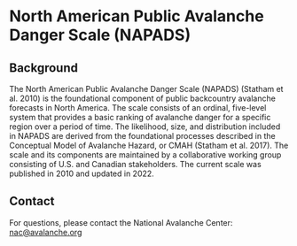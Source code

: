 # North American Public Avalanche Danger Scale (NAPADS)

## Background
The North American Public Avalanche Danger Scale (NAPADS) (Statham et al. 2010) is the foundational component of public backcountry avalanche forecasts in North America. The scale consists of an ordinal, five-level system that provides a basic ranking of avalanche danger for a specific region over a period of time. The likelihood, size, and distribution included in NAPADS are derived from the foundational processes described in the Conceptual Model of Avalanche Hazard, or CMAH (Statham et al. 2017).  The scale and its components are maintained by a collaborative working group consisting of U.S. and Canadian stakeholders. The current scale was published in 2010 and updated in 2022.

## Contact
For questions, please contact the National Avalanche Center: 
[nac@avalanche.org](mailto:nac@avalanche.org)
